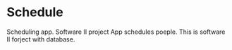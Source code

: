 # Schedule
Scheduling app. Software II project
App schedules poeple. This is software II forject with database.
